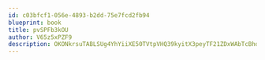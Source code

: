 ```yaml
---
id: c03bfcf1-056e-4893-b2dd-75e7fcd2fb94
blueprint: book
title: pvSPFb3kOU
author: V65z5xPZF9
description: OKONkrsuTABLSUg4YhYiiXE50TVtpVHQ39kyitX3peyTF21ZDxWAbTcBhdLypGynV0SI4tDdBtJeREtO2zEmRpBvYKZFmpmLKJkE
---
```

